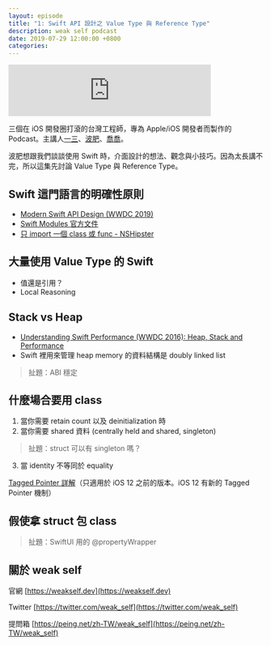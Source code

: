 ```yaml
---
layout: episode
title: "1: Swift API 設計之 Value Type 與 Reference Type"
description: weak self podcast
date: 2019-07-29 12:00:00 +0800
categories: 
---
```

<iframe src="https://anchor.fm/weakself/embed/episodes/1-Swift-API--Value-Type--Reference-Type-e4ol4p/a-ajobcn" height="102px" width="400px" frameborder="0" scrolling="no"></iframe>

三個在 iOS 開發圈打滾的台灣工程師，專為 Apple/iOS 開發者而製作的 Podcast。主講人[一三](https://twitter.com/@ethanhuang13)、[波肥](https://twitter.com/@PofatTseng)、[喬喬](https://twitter.com/@joe_trash_talk)。

波肥想跟我們談談使用 Swift 時，介面設計的想法、觀念與小技巧。因為太長講不完，所以這集先討論 Value Type 與 Reference Type。

## Swift 這門語言的明確性原則

* [Modern Swift API Design (WWDC 2019)](https://developer.apple.com/videos/play/wwdc2019/415/)
* [Swift Modules 官方文件](https://github.com/apple/swift/blob/master/docs/Modules.rst)
* [只 import 一個 class 或 func - NSHipster](https://nshipster.com/import/)

## 大量使用 Value Type 的 Swift

* 值還是引用？
* Local Reasoning

## Stack vs Heap

* [Understanding Swift Performance (WWDC 2016): Heap, Stack and  Performance](https://developer.apple.com/videos/play/wwdc2016/416/)
* Swift 裡用來管理 heap memory 的資料結構是 doubly linked list

> 扯題：ABI 穩定

## 什麼場合要用 class

1. 當你需要 retain count 以及 deinitialization 時
2. 當你需要 shared 資料 (centrally held and shared, singleton)
> 扯題：struct 可以有 singleton 嗎？

3. 當 identity 不等同於 equality

[Tagged Pointer 詳解](https://www.infoq.cn/article/deep-understanding-of-tagged-pointer/)（只適用於 iOS 12 之前的版本。iOS 12 有新的 Tagged Pointer 機制）

## 假使拿 struct 包 class

> 扯題：SwiftUI 用的 @propertyWrapper

## 關於 weak self

官網
[https://weakself.dev](https://weakself.dev)

Twitter
[https://twitter.com/weak_self](https://twitter.com/weak_self)

提問箱
[https://peing.net/zh-TW/weak_self](https://peing.net/zh-TW/weak_self)